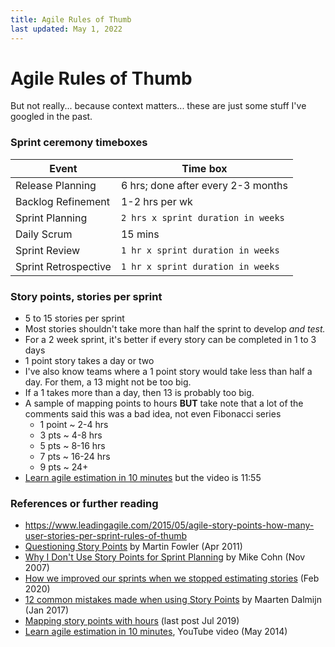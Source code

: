```yaml
---
title: Agile Rules of Thumb
last updated: May 1, 2022
---
```


# Agile Rules of Thumb
But not really... because context matters... these are just some stuff I've googled in the past.


### Sprint ceremony timeboxes

| Event                | Time box
|----------------------|-
| Release Planning     | 6 hrs; done after every 2-3 months
| Backlog Refinement   | 1-2 hrs per wk
| Sprint Planning      | `2 hrs x sprint duration in weeks`
| Daily Scrum          | 15 mins
| Sprint Review        | `1 hr x sprint duration in weeks`
| Sprint Retrospective | `1 hr x sprint duration in weeks`


### Story points, stories per sprint

* 5 to 15 stories per sprint
* Most stories shouldn't take more than half the sprint to develop _and test._
* For a 2 week sprint, it's better if every story can be completed in 1 to 3 days
* 1 point story takes a day or two
* I've also know teams where a 1 point story would take less than half a day. For them, a 13 might not be too big.
* If a 1 takes more than a day, then 13 is probably too big.
* A sample of mapping points to hours **BUT** take note that a lot of the comments said this was a bad idea, not even Fibonacci series
  * 1 point ~ 2-4 hrs
  * 3 pts   ~ 4-8 hrs
  * 5 pts   ~ 8-16 hrs
  * 7 pts   ~ 16-24 hrs
  * 9 pts   ~ 24+
* [Learn agile estimation in 10 minutes](https://www.youtube.com/watch?v=Hwu438QSb_g) but the video is 11:55


### References or further reading

* https://www.leadingagile.com/2015/05/agile-story-points-how-many-user-stories-per-sprint-rules-of-thumb
* [Questioning Story Points](https://dzone.com/articles/questioning-story-points) by Martin Fowler (Apr 2011)
* [Why I Don't Use Story Points for Sprint Planning](https://www.mountaingoatsoftware.com/blog/why-i-dont-use-story-points-for-sprint-planning) by Mike Cohn (Nov 2007)
* [How we improved our sprints when we stopped estimating stories](https://www.runtastic.com/blog/en/no-more-estimates/) (Feb 2020)
* [12 common mistakes made when using Story Points](https://mdalmijn.com/12-common-mistakes-made-when-using-story-points/) by Maarten Dalmijn (Jan 2017)
* [Mapping story points with hours](https://www.scrum.org/forum/scrum-forum/8360/mapping-story-points-hours) (last post Jul 2019)
* [Learn agile estimation in 10 minutes](https://www.youtube.com/watch?v=Hwu438QSb_g), YouTube video (May 2014)
